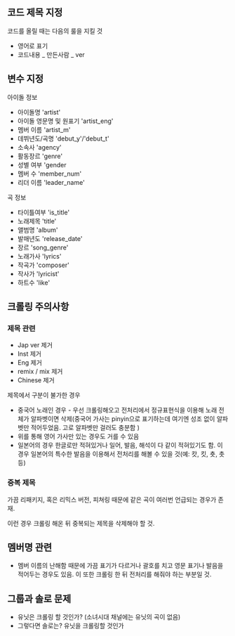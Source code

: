 ## 코드 제목 지정

코드를 올릴 때는 다음의 룰을 지킬 것

- 영어로 표기
- 코드내용 _ 만든사람 _ ver



## 변수 지정

아이돌 정보

- 아이돌명 'artist'
- 아이돌 영문명 및 원표기 'artist_eng'
- 멤버 이름 'artist_m'
- 데뷔년도/곡명 'debut_y'/'debut_t'
- 소속사 'agency'
- 활동장르 'genre'
- 성별 여부 'gender
- 멤버 수 'member_num'
- 리더 이름 'leader_name'



곡 정보

- 타이틀여부 'is_title'
- 노래제목 'title'
- 앨범명 'album'
- 발매년도 'release_date'
- 장르 'song_genre'
- 노래가사 'lyrics'
- 작곡가 'composer'
- 작사가 'lyricist'
- 하트수 'like'



## 크롤링 주의사항

### 제목 관련

- Jap ver 제거
- Inst 제거
- Eng 제거
- remix / mix 제거
- Chinese 제거



제목에서 구분이 불가한 경우

- 중국어 노래인 경우 - 우선 크롤링해오고 전처리에서 정규표현식을 이용해 노래 전체가 알파벳이면 삭제(중국어 가사는 pinyin으로 표기하는데 여기엔 성조 없이 알파벳만 적어두었음. 고로 알파벳만 걸러도 충분함 )
- 위를 통해 영어 가사만 있는 경우도 거를 수 있음
- 일본어의 경우 한글로만 적혀있거나 일어, 발음, 해석이 다 같이 적혀있기도 함. 이 경우 일본어의 특수한 발음을 이용해서 전처리를 해볼 수 있을 것(예: 캇, 킷, 춋, 촛 등)



### 중복 제목

가끔 리패키지, 혹은 리믹스 버전, 피쳐링 때문에 같은 곡이 여러번 언급되는 경우가 존재.

이런 경우 크롤링 해온 뒤 중복되는 제목을 삭제해야 할 것. 



## 멤버명 관련

- 멤버 이름의 난해함 때문에 가끔 표기가 다르거나 괄호를 치고 영문 표기나 발음을 적어두는 경우도 있음. 이 또한 크롤링 한 뒤 전처리를 해줘야 하는 부분일 것. 



## 그룹과 솔로 문제

- 유닛은 크롤링 할 것인가? (소녀시대 채널에는 유닛의 곡이 없음)
- 그렇다면 솔로는? 유닛을 크롤링할 것인가




